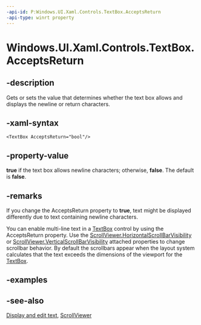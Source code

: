 ```yaml
---
-api-id: P:Windows.UI.Xaml.Controls.TextBox.AcceptsReturn
-api-type: winrt property
---
```


<!-- Property syntax
public bool AcceptsReturn { get;  set; }
-->

# Windows.UI.Xaml.Controls.TextBox.AcceptsReturn

## -description
Gets or sets the value that determines whether the text box allows and displays the newline or return characters.



## -xaml-syntax
```xaml
<TextBox AcceptsReturn="bool"/>
```


## -property-value
**true** if the text box allows newline characters; otherwise, **false**. The default is **false**.

## -remarks
If you change the AcceptsReturn property to **true**, text might be displayed differently due to text containing newline characters.

You can enable multi-line text in a [TextBox](textbox.md) control by using the AcceptsReturn property. Use the [ScrollViewer.HorizontalScrollBarVisibility](scrollviewer_horizontalscrollbarvisibility.md) or [ScrollViewer.VerticalScrollBarVisibility](scrollviewer_verticalscrollbarvisibilityproperty.md) attached properties to change scrollbar behavior. By default the scrollbars appear when the layout system calculates that the text exceeds the dimensions of the viewport for the [TextBox](textbox.md).

## -examples

## -see-also
[Display and edit text](/windows/uwp/design/controls-and-patterns/text-controls), [ScrollViewer](scrollviewer.md)

